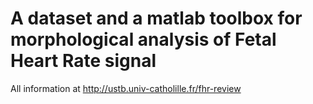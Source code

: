 # A dataset and a matlab toolbox for morphological analysis of Fetal Heart Rate signal

All information at http://ustb.univ-catholille.fr/fhr-review

